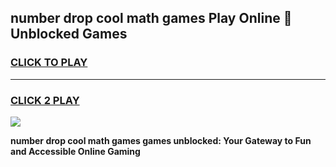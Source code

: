 
## number drop cool math games Play Online 👋 Unblocked Games
<h3>
<a href="https://news.freeplayer.one?title=number_drop_cool_math_games&ref=17CMG">CLICK TO PLAY</a></h3>
<hr>

<h3>
<a href="https://news.freeplayer.one?title=number_drop_cool_math_games&ref=17CMG">CLICK 2 PLAY</a>
  
</h3>

<a href="https://news.freeplayer.one?title=number_drop_cool_math_games&ref=17CMG/"><img src="https://clearcache.store/games.png"></a>


**number drop cool math games games unblocked: Your Gateway to Fun and Accessible Online Gaming**
